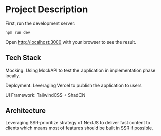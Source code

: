 # Project Description

First, run the development server:

```bash
npm run dev
```

Open [http://localhost:3000](http://localhost:3000) with your browser to see the result.

## Tech Stack

Mocking: Using MockAPI to test the application in implementation phase locally.

Deployment: Leveraging Vercel to publish the application to users

UI Framework: TailwindCSS + ShadCN

## Architecture

Leveraging SSR-prioritize strategy of NextJS to deliver fast content to clients which means most of features should be built in SSR if possible.
